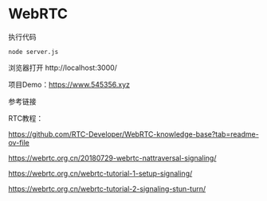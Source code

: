 # WebRTC

执行代码

```
node server.js
```

浏览器打开 http://localhost:3000/



项目Demo：https://www.545356.xyz



参考链接

RTC教程：

https://github.com/RTC-Developer/WebRTC-knowledge-base?tab=readme-ov-file

https://webrtc.org.cn/20180729-webrtc-nattraversal-signaling/

https://webrtc.org.cn/webrtc-tutorial-1-setup-signaling/

https://webrtc.org.cn/webrtc-tutorial-2-signaling-stun-turn/

